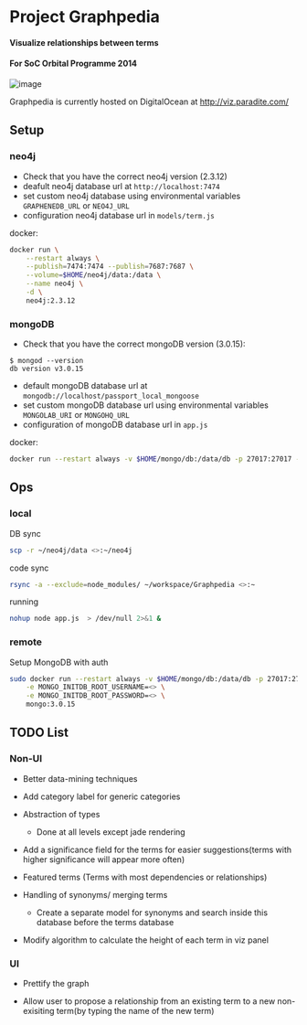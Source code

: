 # Project Graphpedia

#### Visualize relationships between terms
#### For SoC Orbital Programme 2014

![image](https://paradite.com/wp-content/uploads/2021/01/Screenshot-2021-01-15-at-2.39.17-PM.png)

Graphpedia is currently hosted on DigitalOcean at <a href="http://viz.paradite.com/" target="_blank">http://viz.paradite.com/</a>

## Setup

### neo4j
+ Check that you have the correct neo4j version (2.3.12)
+ deafult neo4j database url at `http://localhost:7474`
+ set custom neo4j database using environmental variables `GRAPHENEDB_URL` or `NEO4J_URL`
+ configuration neo4j database url in `models/term.js`

docker:

```bash
docker run \
    --restart always \
    --publish=7474:7474 --publish=7687:7687 \
    --volume=$HOME/neo4j/data:/data \
    --name neo4j \
    -d \
    neo4j:2.3.12
```

### mongoDB
+ Check that you have the correct mongoDB version (3.0.15):
```
$ mongod --version
db version v3.0.15
```
+ default mongoDB database url at `mongodb://localhost/passport_local_mongoose`
+ set custom mongoDB database url using environmental variables `MONGOLAB_URI` or `MONGOHQ_URL`
+ configuration of mongoDB database url in `app.js`

docker:
```bash
docker run --restart always -v $HOME/mongo/db:/data/db -p 27017:27017 --name mongodb -d mongo:3.0.15
```

## Ops

### local


DB sync

```bash
scp -r ~/neo4j/data <>:~/neo4j
```

code sync

```bash
rsync -a --exclude=node_modules/ ~/workspace/Graphpedia <>:~
```

running
```bash
nohup node app.js  > /dev/null 2>&1 &
```

### remote

Setup MongoDB with auth

```bash
sudo docker run --restart always -v $HOME/mongo/db:/data/db -p 27017:27017 --name mongodb -d \
    -e MONGO_INITDB_ROOT_USERNAME=<> \
    -e MONGO_INITDB_ROOT_PASSWORD=<> \
    mongo:3.0.15
```

## TODO List

### Non-UI
+ Better data-mining techniques

+ Add category label for generic categories

+ Abstraction of types
  - Done at all levels except jade rendering

+ Add a significance field for the terms for easier suggestions(terms with higher significance will appear more often)

+ Featured terms (Terms with most dependencies or relationships)

+ Handling of synonyms/ merging terms
  - Create a separate model for synonyms and search inside this database before the terms database

+ Modify algorithm to calculate the height of each term in viz panel

### UI

+ Prettify the graph

+ Allow user to propose a relationship from an existing term to a new non-exisiting term(by typing the name of the new term)

[Node.js]: http://nodejs.org/
[Neo4j]: http://www.neo4j.org/
[node-neo4j]: https://github.com/thingdom/node-neo4j

[coffeescript]: http://www.coffeescript.org/
[streamline]: https://github.com/Sage/streamlinejs
